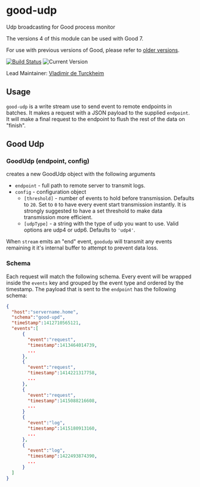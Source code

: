 # good-udp

Udp broadcasting for Good process monitor

The versions 4 of this module can be used with Good 7.

For use with previous versions of Good, please refer to [older versions](https://github.com/hapijs/good-udp/releases).

[![Build Status](https://travis-ci.org/hapijs/good-udp.svg?branch=master)](https://travis-ci.org/hapijs/good-udp) ![Current Version](https://img.shields.io/npm/v/good-udp.svg)

Lead Maintainer: [Vladimir de Turckheim](https://github.com/vdeturckheim)

## Usage

`good-udp` is a write stream use to send event to remote endpoints in batches. It makes a request with a JSON payload to the supplied `endpoint`. It will make a final request to the endpoint to flush the rest of the data on "finish".

## Good Udp
### GoodUdp (endpoint, config)

creates a new GoodUdp object with the following arguments
- `endpoint` - full path to remote server to transmit logs.
- `config` - configuration object
	- `[threshold]` - number of events to hold before transmission. Defaults to `20`. Set to `0` to have every event start transmission instantly. It is strongly suggested to have a set threshold to make data transmission more efficient.
	- `[udpType]` - a string with the type of udp you want to use. Valid options are udp4 or udp6. Defaults to `'udp4'`.

When `stream` emits an "end" event, `goodudp` will transmit any events remaining it it's internal buffer to attempt to prevent data loss.

### Schema
Each request will match the following schema. Every event will be wrapped inside the `events` key and grouped by the event type and ordered by the timestamp. The payload that is sent to the `endpoint` has the following schema:

```json
{
  "host":"servername.home",
  "schema":"good-upd",
  "timeStamp":1412710565121,
  "events":[
      {
        "event":"request",
        "timestamp":1413464014739,
        ...
      },
      {
        "event":"request",
        "timestamp":1414221317758,
        ...
      },
      {
        "event":"request",
        "timestamp":1415088216608,
        ...
      }
      {
        "event":"log",
        "timestamp":1415180913160,
        ...
      },
      {
        "event":"log",
        "timestamp":1422493874390,
        ...
      }
  ]
}
```
